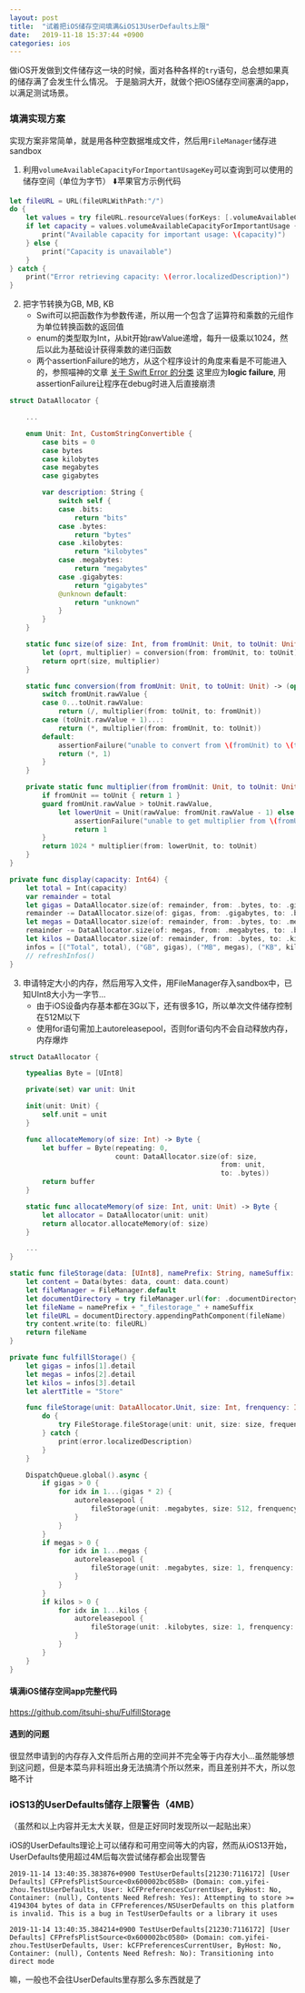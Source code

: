 ```yaml
---
layout: post
title:  "试着把iOS储存空间填满&iOS13UserDefaults上限"
date:   2019-11-18 15:37:44 +0900
categories: ios
---
```


做iOS开发做到文件储存这一块的时候，面对各种各样的`try`语句，总会想如果真的储存满了会发生什么情况。
于是脑洞大开，就做个把iOS储存空间塞满的app，以满足测试场景。

### 填满实现方案

实现方案非常简单，就是用各种空数据堆成文件，然后用`FileManager`储存进sandbox

1. 利用`volumeAvailableCapacityForImportantUsageKey`可以查询到可以使用的储存空间（单位为字节）
⬇️苹果官方示例代码
```swift
let fileURL = URL(fileURLWithPath:"/")
do {
    let values = try fileURL.resourceValues(forKeys: [.volumeAvailableCapacityForImportantUsageKey])
    if let capacity = values.volumeAvailableCapacityForImportantUsage {
        print("Available capacity for important usage: \(capacity)")
    } else {
        print("Capacity is unavailable")
    }
} catch {
    print("Error retrieving capacity: \(error.localizedDescription)")
}
```

2. 把字节转换为GB, MB, KB
   - Swift可以把函数作为参数传递，所以用一个包含了运算符和乘数的元组作为单位转换函数的返回值
   - enum的类型取为Int，从bit开始rawValue递增，每升一级乘以1024，然后以此为基础设计获得乘数的递归函数
   - 两个assertionFailure的地方，从这个程序设计的角度来看是不可能进入的，参照喵神的文章
[关于 Swift Error 的分类](https://onevcat.com/2017/10/swift-error-category/)
这里应为**logic failure**, 用assertionFailure让程序在debug时进入后直接崩溃
```swift
struct DataAllocator {

    ...

    enum Unit: Int, CustomStringConvertible {
        case bits = 0
        case bytes
        case kilobytes
        case megabytes
        case gigabytes

        var description: String {
            switch self {
            case .bits:
                return "bits"
            case .bytes:
                return "bytes"
            case .kilobytes:
                return "kilobytes"
            case .megabytes:
                return "megabytes"
            case .gigabytes:
                return "gigabytes"
            @unknown default:
                return "unknown"
            }
        }
    }

    static func size(of size: Int, from fromUnit: Unit, to toUnit: Unit) -> Int {
        let (oprt, multiplier) = conversion(from: fromUnit, to: toUnit)
        return oprt(size, multiplier)
    }

    static func conversion(from fromUnit: Unit, to toUnit: Unit) -> (operator: (Int, Int) -> Int, multiplier: Int) {
        switch fromUnit.rawValue {
        case 0...toUnit.rawValue:
            return (/, multiplier(from: toUnit, to: fromUnit))
        case (toUnit.rawValue + 1)...:
            return (*, multiplier(from: fromUnit, to: toUnit))
        default:
            assertionFailure("unable to convert from \(fromUnit) to \(toUnit)")
            return (*, 1)
        }
    }

    private static func multiplier(from fromUnit: Unit, to toUnit: Unit) -> Int {
        if fromUnit == toUnit { return 1 }
        guard fromUnit.rawValue > toUnit.rawValue,
            let lowerUnit = Unit(rawValue: fromUnit.rawValue - 1) else {
                assertionFailure("unable to get multiplier from \(fromUnit) to \(toUnit)")
                return 1
        }
        return 1024 * multiplier(from: lowerUnit, to: toUnit)
    }
}

```
```swift
private func display(capacity: Int64) {
    let total = Int(capacity)
    var remainder = total
    let gigas = DataAllocator.size(of: remainder, from: .bytes, to: .gigabytes)
    remainder -= DataAllocator.size(of: gigas, from: .gigabytes, to: .bytes)
    let megas = DataAllocator.size(of: remainder, from: .bytes, to: .megabytes)
    remainder -= DataAllocator.size(of: megas, from: .megabytes, to: .bytes)
    let kilos = DataAllocator.size(of: remainder, from: .bytes, to: .kilobytes)
    infos = [("Total", total), ("GB", gigas), ("MB", megas), ("KB", kilos)]
    // refreshInfos()
}
```

3. 申请特定大小的内存，然后用写入文件，用FileManager存入sandbox中，已知UInt8大小为一字节...
    - 由于iOS设备内存基本都在3G以下，还有很多1G，所以单次文件储存控制在512M以下
    - 使用for语句需加上autoreleasepool，否则for语句内不会自动释放内存，内存爆炸
```swift
struct DataAllocator {

    typealias Byte = [UInt8]

    private(set) var unit: Unit

    init(unit: Unit) {
        self.unit = unit
    }

    func allocateMemory(of size: Int) -> Byte {
        let buffer = Byte(repeating: 0,
                          count: DataAllocator.size(of: size,
                                                    from: unit,
                                                    to: .bytes))
        return buffer
    }

    static func allocateMemory(of size: Int, unit: Unit) -> Byte {
        let allocator = DataAllocator(unit: unit)
        return allocator.allocateMemory(of: size)
    }

    ...
}
```
```swift
static func fileStorage(data: [UInt8], namePrefix: String, nameSuffix: String) throws -> String {
    let content = Data(bytes: data, count: data.count)
    let fileManager = FileManager.default
    let documentDirectory = try fileManager.url(for: .documentDirectory, in: .userDomainMask, appropriateFor:nil, create:false)
    let fileName = namePrefix + "_filestorage_" + nameSuffix
    let fileURL = documentDirectory.appendingPathComponent(fileName)
    try content.write(to: fileURL)
    return fileName
}
```
```swift
private func fulfillStorage() {
    let gigas = infos[1].detail
    let megas = infos[2].detail
    let kilos = infos[3].detail
    let alertTitle = "Store"

    func fileStorage(unit: DataAllocator.Unit, size: Int, frenquency: Int) {
        do {
            try FileStorage.fileStorage(unit: unit, size: size, frequency: frenquency)
        } catch {
            print(error.localizedDescription)
        }
    }

    DispatchQueue.global().async {
        if gigas > 0 {
            for idx in 1...(gigas * 2) {
                autoreleasepool {
                    fileStorage(unit: .megabytes, size: 512, frenquency: idx)
                }
            }
        }
        if megas > 0 {
            for idx in 1...megas {
                autoreleasepool {
                    fileStorage(unit: .megabytes, size: 1, frenquency: idx)
                }
            }
        }
        if kilos > 0 {
            for idx in 1...kilos {
                autoreleasepool {
                    fileStorage(unit: .kilobytes, size: 1, frenquency: idx)
                }
            }
        }
    }
}
```

#### 填满iOS储存空间app完整代码
https://github.com/itsuhi-shu/FulfillStorage

#### 遇到的问题

很显然申请到的内存存入文件后所占用的空间并不完全等于内存大小...虽然能够想到这问题，但是本菜鸟非科班出身无法搞清个所以然来，而且差别并不大，所以忽略不计

### iOS13的UserDefaults储存上限警告（4MB）
（虽然和以上内容并无太大关联，但是正好同时发现所以一起贴出来）

iOS的UserDefaults理论上可以储存和可用空间等大的内容，然而从iOS13开始，UserDefaults使用超过4M后每次尝试储存都会出现警告

`2019-11-14 13:40:35.383876+0900 TestUserDefaults[21230:7116172] [User Defaults] CFPrefsPlistSource<0x600002bc0580> (Domain: com.yifei-zhou.TestUserDefaults, User: kCFPreferencesCurrentUser, ByHost: No, Container: (null), Contents Need Refresh: Yes): Attempting to store >= 4194304 bytes of data in CFPreferences/NSUserDefaults on this platform is invalid. This is a bug in TestUserDefaults or a library it uses`

`2019-11-14 13:40:35.384214+0900 TestUserDefaults[21230:7116172] [User Defaults] CFPrefsPlistSource<0x600002bc0580> (Domain: com.yifei-zhou.TestUserDefaults, User: kCFPreferencesCurrentUser, ByHost: No, Container: (null), Contents Need Refresh: No): Transitioning into direct mode`

嘛，一般也不会往UserDefaults里存那么多东西就是了
